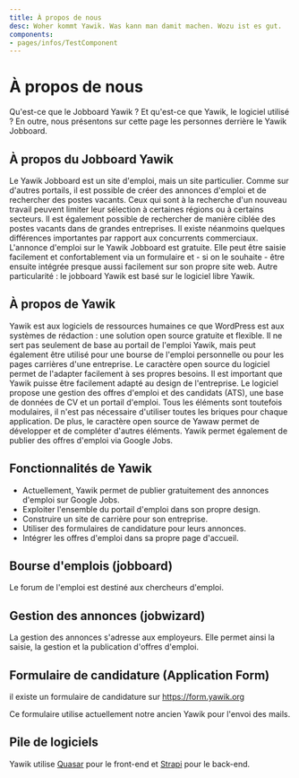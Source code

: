 ```yaml
---
title: À propos de nous
desc: Woher kommt Yawik. Was kann man damit machen. Wozu ist es gut.
components:
- pages/infos/TestComponent
---
```


# À propos de nous
Qu'est-ce que le Jobboard Yawik ? Et qu'est-ce que Yawik, le logiciel utilisé ? En outre, nous présentons sur cette page les personnes derrière le
Yawik Jobboard.

## À propos du Jobboard Yawik
Le Yawik Jobboard est un site d'emploi, mais un site particulier. Comme sur d'autres portails, il est possible de créer des annonces d'emploi et de rechercher des postes vacants. Ceux qui sont à la recherche d'un nouveau travail peuvent limiter leur sélection à certaines régions ou à certains secteurs. Il est également possible de rechercher de manière ciblée des postes vacants dans de grandes entreprises.
Il existe néanmoins quelques différences importantes par rapport aux concurrents commerciaux. L'annonce d'emploi sur le Yawik Jobboard est gratuite. Elle peut être saisie facilement et confortablement via un formulaire et - si on le souhaite - être ensuite intégrée presque aussi facilement sur son propre site web. Autre particularité : le jobboard Yawik est basé sur le logiciel libre Yawik.

## À propos de Yawik
Yawik est aux logiciels de ressources humaines ce que WordPress est aux systèmes de rédaction : une solution open source gratuite et flexible. Il ne sert pas seulement de base au portail de l'emploi Yawik, mais peut également être utilisé pour une bourse de l'emploi personnelle ou pour les pages carrières d'une entreprise. Le caractère open source du logiciel permet de l'adapter facilement à ses propres besoins.
Il est important que Yawik puisse être facilement adapté au design de l'entreprise. Le logiciel propose une gestion des offres d'emploi et des candidats (ATS), une base de données de CV et un portail d'emploi. Tous les éléments sont toutefois modulaires, il n'est pas nécessaire d'utiliser toutes les briques pour chaque application. De plus, le caractère open source de Yawaw permet de développer et de compléter d'autres éléments.
Yawik permet également de publier des offres d'emploi via Google Jobs.


## Fonctionnalités de Yawik

- Actuellement, Yawik permet de publier gratuitement des annonces d'emploi sur Google Jobs.
- Exploiter l'ensemble du portail d'emploi dans son propre design.
- Construire un site de carrière pour son entreprise.
- Utiliser des formulaires de candidature pour leurs annonces.
- Intégrer les offres d'emploi dans sa propre page d'accueil.

## Bourse d'emplois (jobboard)

Le forum de l'emploi est destiné aux chercheurs d'emploi.

## Gestion des annonces (jobwizard)

La gestion des annonces s'adresse aux employeurs. Elle permet ainsi la saisie, la gestion et la publication d'offres d'emploi.

## Formulaire de candidature (Application Form)

il existe un formulaire de candidature sur https://form.yawik.org

Ce formulaire utilise actuellement notre ancien Yawik pour l'envoi des mails.


## Pile de logiciels

Yawik utilise [Quasar](https://quasar.dev) pour le front-end et [Strapi](https://strapi.io) pour le back-end.
